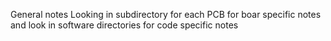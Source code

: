 General notes
Looking in subdirectory for each PCB for boar specific notes and
look in software directories for code specific notes
